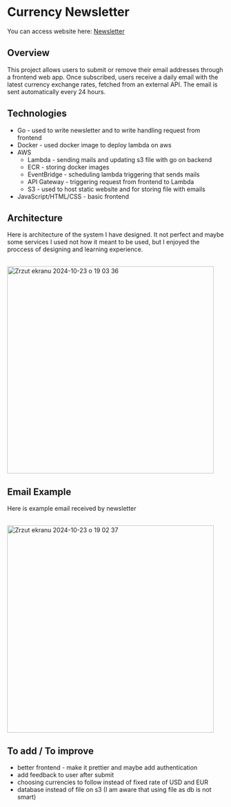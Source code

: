# Currency Newsletter
You can access website here: <a href="http://frontent-bucket.s3-website.eu-central-1.amazonaws.com">Newsletter</a>

## Overview
This project allows users to submit or remove their email addresses through a frontend web app. Once subscribed, users receive a daily email with the latest currency exchange rates, fetched from an external API. The email is sent automatically every 24 hours.

## Technologies
- Go - used to write newsletter and to write handling request from frontend
- Docker - used docker image to deploy lambda on aws
- AWS
  - Lambda - sending mails and updating s3 file with go on backend
  - ECR - storing docker images
  - EventBridge - scheduling lambda triggering that sends mails
  - API Gateway - triggering request from frontend to Lambda
  - S3 - used to host static website and for storing file with emails
- JavaScript/HTML/CSS - basic frontend 

## Architecture
Here is architecture of the system I have designed. It not perfect and maybe some services I used not how it meant to be used, but I enjoyed the proccess of designing and learning experience.

<br>
<img width="479" alt="Zrzut ekranu 2024-10-23 o 19 03 36" src="https://github.com/user-attachments/assets/4aad11dd-e4c0-42de-a308-ba9d3ac072a5">
<br>

## Email Example 
Here is example email received by newsletter 

<br>
<img width="479" alt="Zrzut ekranu 2024-10-23 o 19 02 37" src="https://github.com/user-attachments/assets/fa250932-7d20-426d-8329-943d44c0ea3c">
<br>

## To add / To improve
- better frontend - make it prettier and maybe add authentication
- add feedback to user after submit
- choosing currencies to follow instead of fixed rate of USD and EUR
- database instead of file on s3 (I am aware that using file as db is not smart)
